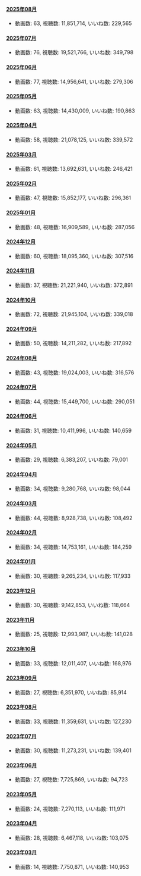 #### [2025年08月](videos/202508 "wikilink")

-   動画数: 63, 視聴数: 11,851,714, いいね数: 229,565

#### [2025年07月](videos/202507 "wikilink")

-   動画数: 76, 視聴数: 19,521,766, いいね数: 349,798

#### [2025年06月](videos/202506 "wikilink")

-   動画数: 77, 視聴数: 14,956,641, いいね数: 279,306

#### [2025年05月](videos/202505 "wikilink")

-   動画数: 63, 視聴数: 14,430,009, いいね数: 190,863

#### [2025年04月](videos/202504 "wikilink")

-   動画数: 58, 視聴数: 21,078,125, いいね数: 339,572

#### [2025年03月](videos/202503 "wikilink")

-   動画数: 61, 視聴数: 13,692,631, いいね数: 246,421

#### [2025年02月](videos/202502 "wikilink")

-   動画数: 47, 視聴数: 15,852,177, いいね数: 296,361

#### [2025年01月](videos/202501 "wikilink")

-   動画数: 48, 視聴数: 16,909,589, いいね数: 287,056

#### [2024年12月](videos/202412 "wikilink")

-   動画数: 60, 視聴数: 18,095,360, いいね数: 307,516

#### [2024年11月](videos/202411 "wikilink")

-   動画数: 37, 視聴数: 21,221,940, いいね数: 372,891

#### [2024年10月](videos/202410 "wikilink")

-   動画数: 72, 視聴数: 21,945,104, いいね数: 339,018

#### [2024年09月](videos/202409 "wikilink")

-   動画数: 50, 視聴数: 14,211,282, いいね数: 217,892

#### [2024年08月](videos/202408 "wikilink")

-   動画数: 43, 視聴数: 19,024,003, いいね数: 316,576

#### [2024年07月](videos/202407 "wikilink")

-   動画数: 44, 視聴数: 15,449,700, いいね数: 290,051

#### [2024年06月](videos/202406 "wikilink")

-   動画数: 31, 視聴数: 10,411,996, いいね数: 140,659

#### [2024年05月](videos/202405 "wikilink")

-   動画数: 29, 視聴数: 6,383,207, いいね数: 79,001

#### [2024年04月](videos/202404 "wikilink")

-   動画数: 34, 視聴数: 9,280,768, いいね数: 98,044

#### [2024年03月](videos/202403 "wikilink")

-   動画数: 44, 視聴数: 8,928,738, いいね数: 108,492

#### [2024年02月](videos/202402 "wikilink")

-   動画数: 34, 視聴数: 14,753,161, いいね数: 184,259

#### [2024年01月](videos/202401 "wikilink")

-   動画数: 30, 視聴数: 9,265,234, いいね数: 117,933

#### [2023年12月](videos/202312 "wikilink")

-   動画数: 30, 視聴数: 9,142,853, いいね数: 118,664

#### [2023年11月](videos/202311 "wikilink")

-   動画数: 25, 視聴数: 12,993,987, いいね数: 141,028

#### [2023年10月](videos/202310 "wikilink")

-   動画数: 33, 視聴数: 12,011,407, いいね数: 168,976

#### [2023年09月](videos/202309 "wikilink")

-   動画数: 27, 視聴数: 6,351,970, いいね数: 85,914

#### [2023年08月](videos/202308 "wikilink")

-   動画数: 33, 視聴数: 11,359,631, いいね数: 127,230

#### [2023年07月](videos/202307 "wikilink")

-   動画数: 30, 視聴数: 11,273,231, いいね数: 139,401

#### [2023年06月](videos/202306 "wikilink")

-   動画数: 27, 視聴数: 7,725,869, いいね数: 94,723

#### [2023年05月](videos/202305 "wikilink")

-   動画数: 24, 視聴数: 7,270,113, いいね数: 111,971

#### [2023年04月](videos/202304 "wikilink")

-   動画数: 28, 視聴数: 6,467,118, いいね数: 103,075

#### [2023年03月](videos/202303 "wikilink")

-   動画数: 14, 視聴数: 7,750,871, いいね数: 140,953


